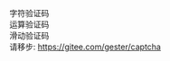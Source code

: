 字符验证码   
运算验证码   
滑动验证码   
请移步:  <a href="https://gitee.com/gester/captcha">https://gitee.com/gester/captcha</a> <br/>